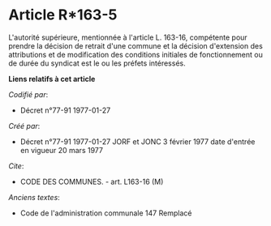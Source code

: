 # Article R*163-5

L'autorité supérieure, mentionnée à l'article L. 163-16, compétente pour prendre la décision de retrait d'une commune et la
décision d'extension des attributions et de modification des conditions initiales de fonctionnement ou de durée du syndicat
est le ou les préfets intéressés.

**Liens relatifs à cet article**

_Codifié par_:

  - Décret n°77-91 1977-01-27

_Créé par_:

  - Décret n°77-91 1977-01-27 JORF et JONC 3 février 1977 date d'entrée en vigueur 20 mars 1977

_Cite_:

  - CODE DES COMMUNES. - art. L163-16 (M)

_Anciens textes_:

  - Code de l'administration communale 147 Remplacé
